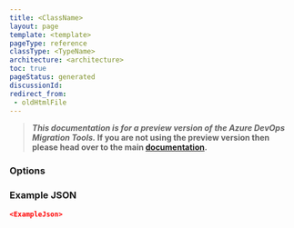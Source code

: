 ```yaml
---
title: <ClassName>
layout: page
template: <template>
pageType: reference
classType: <TypeName>
architecture: <architecture>
toc: true
pageStatus: generated
discussionId: 
redirect_from: 
 - oldHtmlFile
---
```



>**_This documentation is for a preview version of the Azure DevOps Migration Tools._ If you are not using the preview version then please head over to the main [documentation](https://nkdagility.com/docs/azure-devops-migration-tools).**

<Description>

### Options

<Options>

### Example JSON

```JSON
<ExampleJson>
```